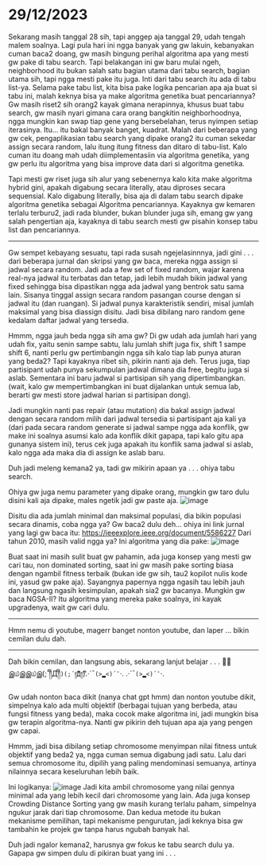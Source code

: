 # 29/12/2023

Sekarang masih tanggal 28 sih, tapi anggep aja tanggal 29, udah tengah malem soalnya.
Lagi pula hari ini ngga banyak yang gw lakuin, kebanyakan cuman baca2 doang, gw masih bingung perihal algoritma apa yang mesti gw pake di tabu search. Tapi belakangan ini gw baru mulai ngeh, neighborhood itu bukan salah satu bagian utama dari tabu search, bagian utama sih, tapi ngga mesti pake itu juga. Inti dari tabu search itu ada di tabu list-ya. Selama pake tabu list, kita bisa pake logika pencarian apa aja buat si tabu ini, malah keknya bisa ya make algoritma genetika buat pencariannya? Gw masih riset2 sih orang2 kayak gimana nerapinnya, khusus buat tabu search, gw masih nyari gimana cara orang bangkitin neighborhoodnya, ngga mungkin kan swap tiap gene yang bersebelahan, terus nyimpen setiap iterasinya. Itu... itu bakal banyak banget, kuadrat. Malah dari beberapa yang gw cek, pengaplikasian tabu search yang dipake orang2 itu cuman sekedar assign secara random, lalu itung itung fitness dan ditaro di tabu-list. Kalo cuman itu doang mah udah diimplementasiin via algoritma genetika, yang gw perlu itu algoritma yang bisa improve data dari si algoritma genetika. 

Tapi mesti gw riset juga sih alur yang sebenernya kalo kita make algoritma hybrid gini, apakah digabung secara literally, atau diproses secara sequensial. Kalo digabung literally, bisa aja di dalam tabu search dipake algoritma genetika sebagai Algoritma pencariannya. Kayaknya gw kemaren terlalu terburu2, jadi rada blunder, bukan blunder juga sih, emang gw yang salah pengertian aja, kayaknya di tabu search mesti gw pisahin konsep tabu list dan pencariannya.

----------------------------------------

Gw sempet kebayang sesuatu, tapi rada susah ngejelasinnnya, jadi gini . . . dari beberapa jurnal dan skripsi yang gw baca, mereka ngga assign si jadwal secara random. Jadi ada a few set of fixed random, wajar karena real-nya jadwal itu terbatas dan tetap, jadi lebih mudah bikin jadwal yang fixed sehingga bisa dipastikan ngga ada jadwal yang bentrok satu sama lain. Sisanya tinggal assign secara random pasangan course dengan si jadwal itu (dan ruangan). Si jadwal punya karakteristik sendiri, misal jumlah maksimal yang bisa diassign disitu. Jadi bisa dibilang naro random gene kedalam daftar jadwal yang tersedia.

Hmmm, ngga jauh beda ngga sih ama gw? Di gw udah ada jumlah hari yang udah fix, yaitu senin sampe sabtu, lalu jumlah shift juga fix, shift 1 sampe shift 6, nanti perlu gw pertimbangin ngga sih kalo tiap lab punya aturan yang beda2? Tapi kayaknya ribet sih, pikirin nanti aja deh. Terus juga, tiap partisipant udah punya sekumpulan jadwal dimana dia free, begitu juga si aslab. Sementara ini baru jadwal si partisipan sih yang dipertimbangkan. (wait, kalo gw mempertimbangkan ini buat dijalankan untuk semua lab, berarti gw mesti store jadwal harian si partisipan dong).

Jadi mungkin nanti pas repair (atau mutation) dia bakal assign jadwal dengan secara random milih dari jadwal tersedia si partisipant aja kali ya (dari pada secara random generate si jadwal sampe ngga ada konflik, gw make ini soalnya asumsi kalo ada konflik dikit gapapa, tapi kalo gitu apa gunanya sistem ini), terus cek juga apakah itu konflik sama jadwal si aslab, kalo ngga ada maka dia di assign ke aslab baru. 

Duh jadi meleng kemana2 ya, tadi gw mikirin apaan ya . . . ohiya tabu search.

Ohiya gw juga nemu parameter yang dipake orang, mungkin gw taro dulu disini kali aja dipake, males ngetik jadi gw paste aja.
![image](https://github.com/hdiopalma/jte-lab-timetabling/assets/28534765/b8fa8ca5-b143-4f3d-a0aa-88ee8aa14588)

Disitu dia ada jumlah minimal dan maksimal populasi, dia bikin populasi secara dinamis, coba ngga ya? Gw baca2 dulu deh... ohiya ini link jurnal yang lagi gw baca itu:
https://ieeexplore.ieee.org/document/5586227
Dari tahun 2010, masih valid ngga ya?
Ini algoritma yang dia pake:
![image](https://github.com/hdiopalma/jte-lab-timetabling/assets/28534765/4c1eb3a1-605a-4372-a7ae-fa8d23deb1c3)

Buat saat ini masih sulit buat gw pahamin, ada juga konsep yang mesti gw cari tau, non dominated sorting, saat ini gw masih pake sorting biasa dengan ngambil fitness terbaik (bukan ide gw sih, tau2 kopilot nulis kode ini, yasud gw pake aja). Sayangnya papernya ngga ngasih tau lebih jauh dan langsung ngasih kesimpulan, apakah sia2 gw bacanya. Mungkin gw baca NGSA-II? Itu algoritma yang mereka pake soalnya, ini kayak upgradenya, wait gw cari dulu.

----

Hmm nemu di youtube, magerr banget nonton youtube, dan laper ... bikin cemilan dulu dah.

---

Dah bikin cemilan, dan langsung abis, sekarang lanjut belajar . . . 🫠🫠இ௰இஇ௰இ(;´༎ຶД༎ຶ`)(;´༎ຶД༎ຶ`).·´¯`(>▂<)´¯`·. .·´¯`(>▂<)´¯`·. 

Gw udah nonton baca dikit (nanya chat gpt hmm) dan nonton youtube dikit, simpelnya kalo ada multi objektif (berbagai tujuan yang berbeda, atau fungsi fitness yang beda), maka cocok make algoritma ini, jadi mungkin bisa gw terapin algoritma-nya.
Nanti gw pikirin deh tujuan apa aja yang pengen gw capai.

Hmmm, jadi bisa dibilang setiap chromosome menyimpan nilai fitness untuk objektif yang beda2 ya, ngga cuman semua digabung jadi satu. Lalu dari semua chromosome itu, dipilih yang paling mendominasi semuanya, artinya nilainnya secara keseluruhan lebih baik. 

Ini logikanya:
![image](https://github.com/hdiopalma/jte-lab-timetabling/assets/28534765/1a72b371-4516-4c0b-afe8-540b122e6040)
Jadi kita ambil chromosome yang nilai gennya minimal ada yang lebih kecil dari chromosome yang lain.
Ada juga konsep Crowding Distance Sorting yang gw masih kurang terlalu paham, simpelnya ngukur jarak dari tiap chromosome.
Dan kedua metode itu bukan mekanisme pemilihan, tapi mekanisme pengurutan, jadi keknya bisa gw tambahin ke projek gw tanpa harus ngubah banyak hal.

Duh jadi ngalor kemana2, harusnya gw fokus ke tabu search dulu ya. Gapapa gw simpen dulu di pikiran buat yang ini . . .
